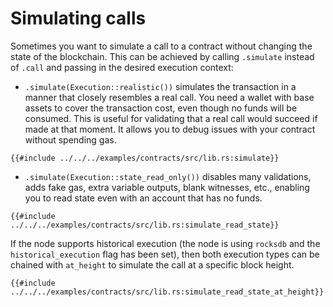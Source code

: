 # Simulating calls

Sometimes you want to simulate a call to a contract without changing the state of the blockchain. This can be achieved by calling `.simulate` instead of `.call` and passing in the desired execution context:

* `.simulate(Execution::realistic())` simulates the transaction in a manner that closely resembles a real call. You need a wallet with base assets to cover the transaction cost, even though no funds will be consumed. This is useful for validating that a real call would succeed if made at that moment. It allows you to debug issues with your contract without spending gas.

```rust,ignore
{{#include ../../../examples/contracts/src/lib.rs:simulate}}
```

* `.simulate(Execution::state_read_only())` disables many validations, adds fake gas, extra variable outputs, blank witnesses, etc., enabling you to read state even with an account that has no funds.

```rust,ignore
{{#include ../../../examples/contracts/src/lib.rs:simulate_read_state}}
```

If the node supports historical execution (the node is using `rocksdb` and the `historical_execution` flag has been set), then both execution types can be chained with `at_height` to simulate the call at a specific block height.

```rust,ignore
{{#include ../../../examples/contracts/src/lib.rs:simulate_read_state_at_height}}
```

<!-- Auto-update: 2025-10-10T02:17:10.777245 -->
